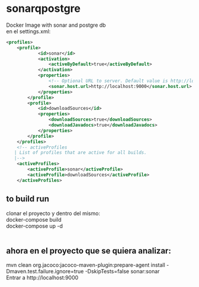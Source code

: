 # sonarqpostgre
Docker Image with sonar and postgre db </br>
en el settings.xml:
```xml
<profiles>
	<profile>
			<id>sonar</id>
			<activation>
				<activeByDefault>true</activeByDefault>
			</activation>
			<properties>
				<!-- Optional URL to server. Default value is http://localhost:9000 -->
				<sonar.host.url>http://localhost:9000</sonar.host.url>
			</properties>
		</profile>
		<profile>
			<id>downloadSources</id>
			<properties>
				<downloadSources>true</downloadSources>
				<downloadJavadocs>true</downloadJavadocs>
			</properties>
		</profile>
	</profiles>
	<!-- activeProfiles
   | List of profiles that are active for all builds.
   |-->
	<activeProfiles>
		<activeProfile>sonar</activeProfile>
		<activeProfile>downloadSources</activeProfile>
	</activeProfiles>
  ```
## to build run
clonar el proyecto y dentro del mismo: </br>
docker-compose build </br>
docker-compose up -d </br></br>
## ahora en el proyecto que se quiera analizar:
mvn clean org.jacoco:jacoco-maven-plugin:prepare-agent install -Dmaven.test.failure.ignore=true -DskipTests=false sonar:sonar
</br>
Entrar a http://localhost:9000
